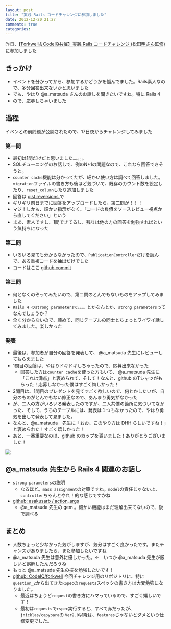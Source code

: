 ```yaml
---
layout: post
title: "実践 Rails コードチャレンジに参加しました"
date: 2012-12-20 21:27
comments: true
categories: 
---
```

昨日、[【Forkwell＆CodeIQ共催】実践 Rails コードチャレンジ (松田明さん監修)](http://atnd.org/event/ForkwellCodeIQ) に参加しました

## きっかけ
- イベントを分かってから、参加するかどうかを悩んでました。Rails素人なので、多分回答出来ないかと思いました
- でも、やはり @a_matsuda さんのお話しを聞きたいですね。特に Rails 4 
- ので、応募しちゃいました

## 過程
イベンとの前問題が公開されたので、17日夜からチャレンジしてみました

### 第一問
- 最初は1問だけだと思いました。。。。。
- SQLチューニングのお話しで、例のN+1の問題なので、これなら回答できそうと。
- `counter cache`機能は分かってたが、細かい使い方は調べて回答しました。`migration`ファイルの書き方も後ほど気づいて、既存のカウント数を設定したり、`reset_column`したり追加しました
- 回答は [ gist reversions ](https://gist.github.com/4322792/revisions) で
- ギリギリ前日までに回答をアップロードしたら、第二問が！！！
- マジ！しかも、細かい指示がなく、「コードの負債をソースレビュー視点から直してください」という
- まあ、素人ですし、1問できてるし、残りは他の方の回答を勉強すればという気持ちになった

### 第二問
- いろいろ見ても分からなかったので、`PublicationController`だけを読んで、ある重複コードを抽出だけでした
- コードはここ [github commit ](https://github.com/blueplanet/forkwell/commit/252a67b133e6e1fc1205968ba3653be14627734c)

### 第三問
- 何となくのぞってみたいので、第二問のとんでもないものをアップしてみました
- `Rails 4 のstrong parametersで。。。。`とかなんとか、`strong parameters`ってなんでしょうか？
- 全く分からないので、諦めて、同じテーブルの同士とちょっとワイワイ話してみました。楽しかった

### 発表
- 最後は、参加者が自分の回答を発表して、 @a_matsuda 先生にレビューしてもらえました
- 1問目の回答は、やはりドキドキしちゃったので、応募出来なかった
    - 回答した方は`counter cache`を使った方もいて、 @a_matsuda 先生に「これは満点」と褒められて、そして！なんと、github のTシャツがもらった！応募しなかった僕はすごく悔しかった！
- 2問目は、1問目のプレゼントを見てすごく欲しいので、何とかしたいが、自分のものがとんでもない修正なので、あんまり勇気がなかった
- が、二人の方がいろいろ発表したのですが、二人共僕の箇所に気づいてなかった、そして、うちのテーブルには、発表は１つもなかったので、やはり勇気を出して発表して見ました。
- なんと、@a_matsuda　先生に「おお、このやり方は DHH らしいですね！」と褒められた！すごく嬉しかった！
- あと、一番重要なのは、github のカップを貰いました！ありがとうございました！  

![](https://lh4.googleusercontent.com/-iaohwghL2DU/UNMT07j553I/AAAAAAAACDE/PNcOyQVs2hk/s800/github_cup.png)

## @a_matsuda 先生から Rails 4 関連のお話し
- `strong parameters`の説明
    - なるほど。`mass assignment`の対策ですね。`model`の責任じゃないよ、`controller`ちゃんとやれ！的な感じですかね
- [github: asakusarb / action_args](https://github.com/asakusarb/action_args)
    - @a_matsuda 先生の gem 。細かい機能はまだ理解出来てないので、後で調べる

## まとめ
- 人数ちょっと少なかった気がしますが、気分はすごく良かったです。またチャンスがありましたら、また参加したいですね
- @a_matsuda 先生は意外に優しかった。←　いつか @a_matsuda 先生が厳しいと誤解したんだろうね
- もっと @a_matsuda 先生の技を勉強したいです！
- [github: CodeIQ/forkwell](https://github.com/CodeIQ/forkwell) 今回チャレンジ用のリポジトリに、特に`question_2`から出てきた`RSpec`の`requests`スペックの書き方は大変勉強になりました。
    - 最近はちょうど`request`の書き方にハマっているので、すごく嬉しいです！
    - 最初は`requests`で`rspec`実行すると、すべて赤だったが、`jnicklas/capybara`の `Ver2.0`以降は、`features`じゃないとダメという仕様変更でした。

